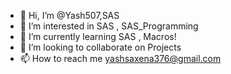 - 👋 Hi, I’m @Yash507,SAS
- 👀 I’m interested in SAS , SAS_Programming
- 🌱 I’m currently learning SAS , Macros!
- 💞️ I’m looking to collaborate on Projects 
- 📫 How to reach me yashsaxena376@gmail.com

<!---
Yash507/Yash507 is a ✨ special ✨ repository because its `README.md` (this file) appears on your GitHub profile.
You can click the Preview link to take a look at your changes.
--->
